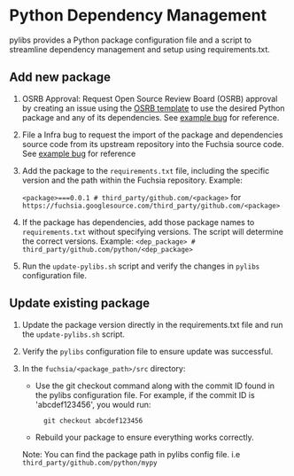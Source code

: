 # Python Dependency Management
pylibs provides a Python package configuration file and a script to streamline
dependency management and setup using requirements.txt.


## Add new package

1. OSRB Approval: Request Open Source Review Board (OSRB) approval by creating
    an issue using the [OSRB template](https://issuetracker.google.com/issues/new?component=1477857&template=1911599)
    to use the desired Python package and any of its dependencies.
    See [example bug](b/42084613) for reference.

2. File a Infra bug to request the import of the package and dependencies source
    code from its upstream repository into the Fuchsia source code.
    See [example bug](b/42084613) for reference

3. Add the package to the `requirements.txt` file, including the specific
    version and the path within the Fuchsia repository. Example:

    `<package>===0.0.1 # third_party/github.com/<package>` for
    `https://fuchsia.googlesource.com/third_party/github.com/<package>`

4. If the package has dependencies, add those package names to
    `requirements.txt` without specifying versions. The script will determine
    the correct versions. Example:
    `<dep_package> # third_party/github.com/python/<dep_package>`

5. Run the `update-pylibs.sh` script and verify the changes in `pylibs`
    configuration file.


## Update existing package

1. Update the package version directly in the requirements.txt file and run the
    `update-pylibs.sh` script.

2. Verify the `pylibs` configuration file to ensure update was successful.

3. In the `fuchsia/<package_path>/src` directory:

    * Use the git checkout command along with the commit ID found in the pylibs configuration file. For example, if the commit ID is 'abcdef123456', you would run:

            git checkout abcdef123456

    * Rebuild your package to ensure everything works correctly.

    Note: You can find the package path in pylibs config file. i.e `third_party/github.com/python/mypy`
